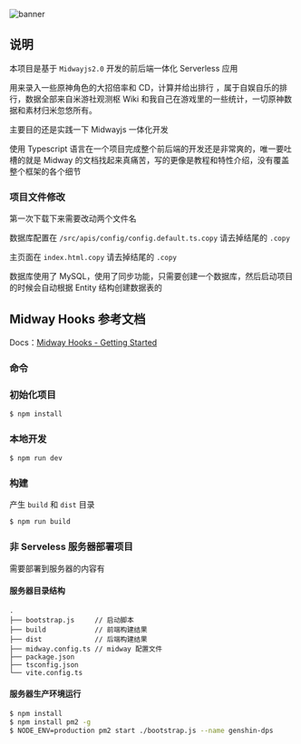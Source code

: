 ![banner](https://uploadstatic.mihoyo.com/ys-obc/2021/12/22/4328207/4743cebcfa8b3a4cd19d98bd18177052_5936328042116858098.png)

## 说明

本项目是基于 `Midwayjs2.0` 开发的前后端一体化 Serverless 应用

用来录入一些原神角色的大招倍率和 CD，计算并给出排行
，属于自娱自乐的排行，数据全部来自米游社观测枢 Wiki 和我自己在游戏里的一些统计，一切原神数据和素材归米忽悠所有。

主要目的还是实践一下 Midwayjs 一体化开发

使用 Typescript 语言在一个项目完成整个前后端的开发还是非常爽的，唯一要吐槽的就是 Midway 的文档找起来真痛苦，写的更像是教程和特性介绍，没有覆盖整个框架的各个细节

### 项目文件修改

第一次下载下来需要改动两个文件名

数据库配置在 `/src/apis/config/config.default.ts.copy` 请去掉结尾的 `.copy`

主页面在 `index.html.copy` 请去掉结尾的 `.copy`

数据库使用了 MySQL，使用了同步功能，只需要创建一个数据库，然后启动项目的时候会自动根据 Entity 结构创建数据表的

## Midway Hooks 参考文档

Docs：[Midway Hooks - Getting Started](https://www.yuque.com/midwayjs/midway_v2/hooks_intro?translate=en)

### 命令

### 初始化项目

```bash
$ npm install
```

### 本地开发

```bash
$ npm run dev
```

### 构建

产生 `build` 和 `dist` 目录

```bash
$ npm run build
```

### 非 Serveless 服务器部署项目

需要部署到服务器的内容有

#### 服务器目录结构

```
.
├── bootstrap.js     // 启动脚本
├── build            // 前端构建结果
├── dist             // 后端构建结果
├── midway.config.ts // midway 配置文件
├── package.json
├── tsconfig.json
└── vite.config.ts
```

#### 服务器生产环境运行

```bash
$ npm install
$ npm install pm2 -g
$ NODE_ENV=production pm2 start ./bootstrap.js --name genshin-dps
```
